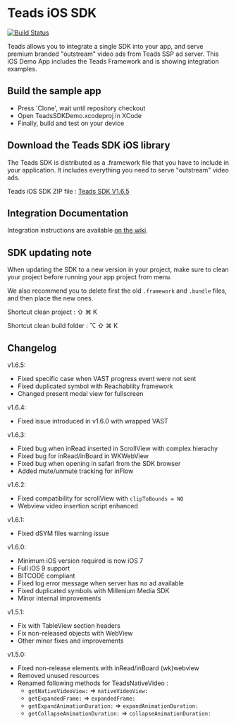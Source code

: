 # Teads iOS SDK

[![Build Status](https://jenkins.teads.net/buildStatus/icon?job=TeadsSDK-iOS_master)](https://jenkins.teads.net/view/Mobile/job/TeadsSDK-iOS_master/)

Teads allows you to integrate a single SDK into your app, and serve premium branded "outstream" video ads from Teads SSP ad server. 
This iOS Demo App includes the Teads Framework and is showing integration examples.

## Build the sample app

* Press 'Clone', wait until repository checkout
* Open TeadsSDKDemo.xcodeproj in XCode 
* Finally, build and test on your device

## Download the Teads SDK iOS library

The Teads SDK is distributed as a .framework file that you have to include in your application. It includes everything you need to serve "outstream" video ads.

Teads iOS SDK ZIP file : [Teads SDK V1.6.5](https://github.com/teads/TeadsSDK-iOS/releases/latest)

## Integration Documentation

Integration instructions are available [on the wiki](https://github.com/teads/TeadsSDK-iOS/wiki).

## SDK updating note

When updating the SDK to a new version in your project, make sure to clean your project before running your app project from menu.

We also recommend you to delete first the old `.framework` and `.bundle` files, and then place the new ones.

Shortcut clean project : &#x21E7; &#x2318; K 

Shortcut clean build folder : &#x2325; &#x21E7; &#x2318; K 


## Changelog

v1.6.5:
- Fixed specific case when VAST progress event were not sent
- Fixed duplicated symbol with Reachability framework
- Changed present modal view for fullscreen

v1.6.4:
- Fixed issue introduced in v1.6.0 with wrapped VAST

v1.6.3:
- Fixed bug when inRead inserted in ScrollView with complex hierachy
- Fixed bug for inRead/inBoard in WKWebView
- Fixed bug when opening in safari from the SDK browser
- Added mute/unmute tracking for inFlow

v1.6.2:
- Fixed compatibility for scrollView with `clipToBounds = NO`
- Webview video insertion script enhanced

v1.6.1:
- Fixed dSYM files warning issue

v1.6.0:
- Minimum iOS version required is now iOS 7
- Full iOS 9 support
- BITCODE compliant
- Fixed log error message when server has no ad available 
- Fixed duplicated symbols with Millenium Media SDK
- Minor internal improvements

v1.5.1:
- Fix with TableView section headers
- Fix non-released objects with WebView
- Other minor fixes and improvements

v1.5.0:
- Fixed non-release elements with inRead/inBoard (wk)webview
- Removed unused resources
- Renamed following methods for TeadsNativeVideo :
    - `getNativeVideoView:` => `nativeVideoView:`
    - `getExpandedFrame:`   => `expandedFrame:`
    - `getExpandAnimationDuration:`   => `expandAnimationDuration:`
    - `getCollapseAnimationDuration:` => `collapseAnimationDuration:`

